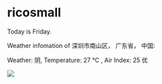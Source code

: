 # ricosmall

Today is Friday.

Weather infomation of 深圳市南山区， 广东省， 中国: 

Weather: 阴, Temperature: 27 ℃ , Air Index: 25 优

<img src="https://github-readme-stats.vercel.app/api?username=ricosmall&show_icons=true" />
